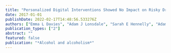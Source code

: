 ```yaml
---
title: "Personalized Digital Interventions Showed No Impact on Risky Drinking in Young Adults: A Pilot Randomized Controlled Trial"
date: 2017-01-01
publishDate: 2022-02-17T14:48:56.533276Z
authors: ["Emma L Davies", "Adam J Lonsdale", "Sarah E Hennelly", "Adam R Winstock", "David R Foxcroft"]
publication_types: ["2"]
abstract: ""
featured: false
publication: "*Alcohol and alcoholism*"
---
```



